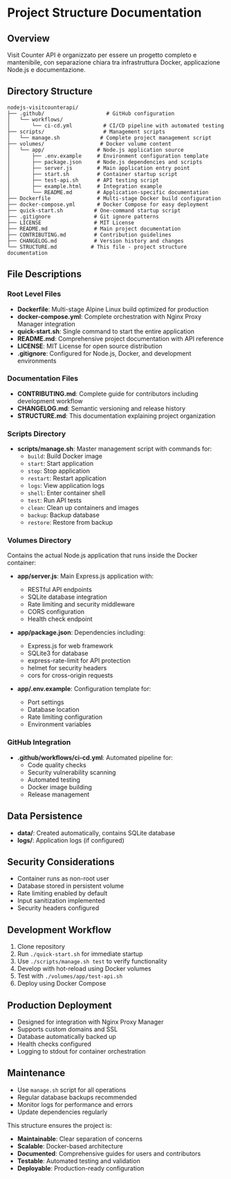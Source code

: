 # Project Structure Documentation

## Overview
Visit Counter API è organizzato per essere un progetto completo e mantenibile, con separazione chiara tra infrastruttura Docker, applicazione Node.js e documentazione.

## Directory Structure

```
nodejs-visitcounterapi/
├── .github/                    # GitHub configuration
│   └── workflows/
│       └── ci-cd.yml          # CI/CD pipeline with automated testing
├── scripts/                   # Management scripts
│   └── manage.sh             # Complete project management script
├── volumes/                  # Docker volume content
│   └── app/                 # Node.js application source
│       ├── .env.example     # Environment configuration template
│       ├── package.json     # Node.js dependencies and scripts
│       ├── server.js        # Main application entry point
│       ├── start.sh         # Container startup script
│       ├── test-api.sh      # API testing script
│       ├── example.html     # Integration example
│       └── README.md        # Application-specific documentation
├── Dockerfile               # Multi-stage Docker build configuration
├── docker-compose.yml       # Docker Compose for easy deployment
├── quick-start.sh          # One-command startup script
├── .gitignore              # Git ignore patterns
├── LICENSE                 # MIT License
├── README.md               # Main project documentation
├── CONTRIBUTING.md         # Contribution guidelines
├── CHANGELOG.md            # Version history and changes
└── STRUCTURE.md           # This file - project structure documentation
```

## File Descriptions

### Root Level Files

- **Dockerfile**: Multi-stage Alpine Linux build optimized for production
- **docker-compose.yml**: Complete orchestration with Nginx Proxy Manager integration
- **quick-start.sh**: Single command to start the entire application
- **README.md**: Comprehensive project documentation with API reference
- **LICENSE**: MIT License for open source distribution
- **.gitignore**: Configured for Node.js, Docker, and development environments

### Documentation Files

- **CONTRIBUTING.md**: Complete guide for contributors including development workflow
- **CHANGELOG.md**: Semantic versioning and release history
- **STRUCTURE.md**: This documentation explaining project organization

### Scripts Directory

- **scripts/manage.sh**: Master management script with commands for:
  - `build`: Build Docker image
  - `start`: Start application
  - `stop`: Stop application  
  - `restart`: Restart application
  - `logs`: View application logs
  - `shell`: Enter container shell
  - `test`: Run API tests
  - `clean`: Clean up containers and images
  - `backup`: Backup database
  - `restore`: Restore from backup

### Volumes Directory

Contains the actual Node.js application that runs inside the Docker container:

- **app/server.js**: Main Express.js application with:
  - RESTful API endpoints
  - SQLite database integration
  - Rate limiting and security middleware
  - CORS configuration
  - Health check endpoint

- **app/package.json**: Dependencies including:
  - Express.js for web framework
  - SQLite3 for database
  - express-rate-limit for API protection
  - helmet for security headers
  - cors for cross-origin requests

- **app/.env.example**: Configuration template for:
  - Port settings
  - Database location
  - Rate limiting configuration
  - Environment variables

### GitHub Integration

- **.github/workflows/ci-cd.yml**: Automated pipeline for:
  - Code quality checks
  - Security vulnerability scanning
  - Automated testing
  - Docker image building
  - Release management

## Data Persistence

- **data/**: Created automatically, contains SQLite database
- **logs/**: Application logs (if configured)

## Security Considerations

- Container runs as non-root user
- Database stored in persistent volume
- Rate limiting enabled by default
- Input sanitization implemented
- Security headers configured

## Development Workflow

1. Clone repository
2. Run `./quick-start.sh` for immediate startup
3. Use `./scripts/manage.sh test` to verify functionality
4. Develop with hot-reload using Docker volumes
5. Test with `./volumes/app/test-api.sh`
6. Deploy using Docker Compose

## Production Deployment

- Designed for integration with Nginx Proxy Manager
- Supports custom domains and SSL
- Database automatically backed up
- Health checks configured
- Logging to stdout for container orchestration

## Maintenance

- Use `manage.sh` script for all operations
- Regular database backups recommended
- Monitor logs for performance and errors
- Update dependencies regularly

This structure ensures the project is:
- **Maintainable**: Clear separation of concerns
- **Scalable**: Docker-based architecture
- **Documented**: Comprehensive guides for users and contributors
- **Testable**: Automated testing and validation
- **Deployable**: Production-ready configuration
